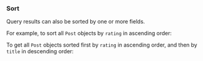 ### Sort

Query results can also be sorted by one or more fields.

For example, to sort all `Post` objects by `rating` in ascending order: 

<inline-fragment platform="js" src="~/lib/datastore/fragments/js/data-access/query-sort-snippet.md"></inline-fragment>
<inline-fragment platform="ios" src="~/lib/datastore/fragments/ios/data-access/query-sort-snippet.md"></inline-fragment>
<inline-fragment platform="android" src="~/lib/datastore/fragments/android/data-access/query-sort-snippet.md"></inline-fragment>

To get all `Post` objects sorted first by `rating` in ascending order, and then by `title` in descending order:

<inline-fragment platform="js" src="~/lib/datastore/fragments/js/data-access/query-sort-multiple-snippet.md"></inline-fragment>
<inline-fragment platform="ios" src="~/lib/datastore/fragments/ios/data-access/query-sort-multiple-snippet.md"></inline-fragment>
<inline-fragment platform="android" src="~/lib/datastore/fragments/android/data-access/query-sort-multiple-snippet.md"></inline-fragment>